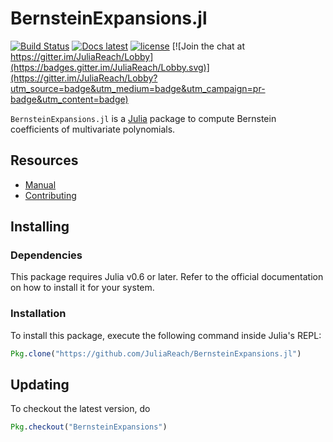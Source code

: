 # BernsteinExpansions.jl

[![Build Status](https://travis-ci.org/JuliaReach/BernsteinExpansions.jl.svg?branch=master)](https://travis-ci.org/JuliaReach/BernsteinExpansions.jl)
[![Docs latest](https://img.shields.io/badge/docs-latest-blue.svg)](http://juliareach.github.io/BernsteinExpansions.jl/latest/)
[![license](https://img.shields.io/github/license/mashape/apistatus.svg?maxAge=2592000)](https://github.com/JuliaReach/BernsteinExpansions.jl/blob/master/LICENSE.md)
[![Join the chat at https://gitter.im/JuliaReach/Lobby](https://badges.gitter.im/JuliaReach/Lobby.svg)](https://gitter.im/JuliaReach/Lobby?utm_source=badge&utm_medium=badge&utm_campaign=pr-badge&utm_content=badge)

`BernsteinExpansions.jl` is a [Julia](http://julialang.org) package to compute
Bernstein coefficients of multivariate polynomials.

## Resources

- [Manual](http://juliareach.github.io/BernsteinExpansions.jl/latest/)
- [Contributing](https://juliareach.github.io/BernsteinExpansions.jl/latest/about.html#Contributing-1)

## Installing

### Dependencies

This package requires Julia v0.6 or later. Refer to the official documentation
on how to install it for your system.

### Installation

To install this package, execute the following command inside Julia's REPL:

```julia
Pkg.clone("https://github.com/JuliaReach/BernsteinExpansions.jl")
```

## Updating

To checkout the latest version, do
```julia
Pkg.checkout("BernsteinExpansions")
````
